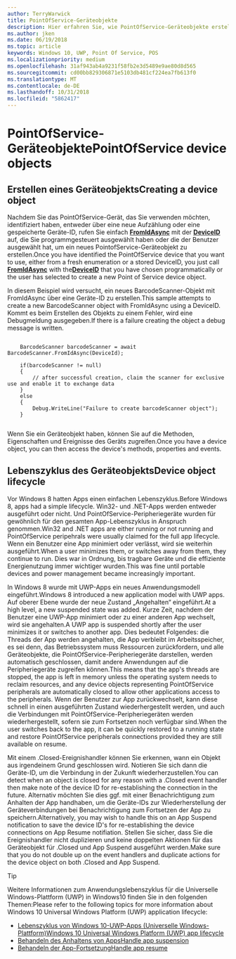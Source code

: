 ```yaml
---
author: TerryWarwick
title: PointOfService-Geräteobjekte
description: Hier erfahren Sie, wie PointOfService-Geräteobjekte erstellt werden.
ms.author: jken
ms.date: 06/19/2018
ms.topic: article
keywords: Windows 10, UWP, Point Of Service, POS
ms.localizationpriority: medium
ms.openlocfilehash: 31af943ab4a9231f58fb2e3d5489e9ae80d8d565
ms.sourcegitcommit: cd00bb829306871e5103db481cf224ea7fb613f0
ms.translationtype: MT
ms.contentlocale: de-DE
ms.lasthandoff: 10/31/2018
ms.locfileid: "5862417"
---
```

# <a name="pointofservice-device-objects"></a><span data-ttu-id="9de55-104">PointOfService-Geräteobjekte</span><span class="sxs-lookup"><span data-stu-id="9de55-104">PointOfService device objects</span></span>

## <a name="creating-a-device-object"></a><span data-ttu-id="9de55-105">Erstellen eines Geräteobjekts</span><span class="sxs-lookup"><span data-stu-id="9de55-105">Creating a device object</span></span>
<span data-ttu-id="9de55-106">Nachdem Sie das PointOfService-Gerät, das Sie verwenden möchten, identifiziert haben, entweder über eine neue Aufzählung oder eine gespeicherte Geräte-ID, rufen Sie einfach [**FromIdAsync**](https://docs.microsoft.com/uwp/api/windows.devices.pointofservice.barcodescanner.fromidasync) mit der [**DeviceID**](https://docs.microsoft.com/uwp/api/windows.devices.enumeration.deviceinformation.id) auf, die Sie programmgesteuert ausgewählt haben oder die der Benutzer ausgewählt hat, um ein neues PointofService-Geräteobjekt zu erstellen.</span><span class="sxs-lookup"><span data-stu-id="9de55-106">Once you have identified the PointOfService device that you want to use, either from a fresh enumeration or a stored DeviceID, you just call [**FromIdAsync**](https://docs.microsoft.com/uwp/api/windows.devices.pointofservice.barcodescanner.fromidasync) with the[**DeviceID**](https://docs.microsoft.com/uwp/api/windows.devices.enumeration.deviceinformation.id) that you have chosen programmatically or the user has selected to create a new Point of Service device object.</span></span>

<span data-ttu-id="9de55-107">In diesem Beispiel wird versucht, ein neues BarcodeScanner-Objekt mit FromIdAsync über eine Geräte-ID zu erstellen.</span><span class="sxs-lookup"><span data-stu-id="9de55-107">This sample attempts to create a new BarcodeScanner object with FromIdAsync using a DeviceID.</span></span> <span data-ttu-id="9de55-108">Kommt es beim Erstellen des Objekts zu einem Fehler, wird eine Debugmeldung ausgegeben.</span><span class="sxs-lookup"><span data-stu-id="9de55-108">If there is a failure creating the object a debug message is written.</span></span>

```Csharp

    BarcodeScanner barcodeScanner = await BarcodeScanner.FromIdAsync(DeviceId);

    if(barcodeScanner != null)
    {
        // after successful creation, claim the scanner for exclusive use and enable it to exchange data
    }
    else
    {
        Debug.WriteLine("Failure to create barcodeScanner object");
    }
    
```

<span data-ttu-id="9de55-109">Wenn Sie ein Geräteobjekt haben, können Sie auf die Methoden, Eigenschaften und Ereignisse des Geräts zugreifen.</span><span class="sxs-lookup"><span data-stu-id="9de55-109">Once you have a device object, you can then access the device's methods, properties and events.</span></span>  

## <a name="device-object-lifecycle"></a><span data-ttu-id="9de55-110">Lebenszyklus des Geräteobjekts</span><span class="sxs-lookup"><span data-stu-id="9de55-110">Device object lifecycle</span></span>
<span data-ttu-id="9de55-111">Vor Windows 8 hatten Apps einen einfachen Lebenszyklus.</span><span class="sxs-lookup"><span data-stu-id="9de55-111">Before Windows 8, apps had a simple lifecycle.</span></span> <span data-ttu-id="9de55-112">Win32- und .NET-Apps werden entweder ausgeführt oder nicht. Und PointOfService-Peripheriegeräte wurden für gewöhnlich für den gesamten App-Lebenszyklus in Anspruch genommen.</span><span class="sxs-lookup"><span data-stu-id="9de55-112">Win32 and .NET apps are either running or not running and PointOfService peripehrals were usually claimed for the full app lifecycle.</span></span> <span data-ttu-id="9de55-113">Wenn ein Benutzer eine App minimiert oder verlässt, wird sie weiterhin ausgeführt.</span><span class="sxs-lookup"><span data-stu-id="9de55-113">When a user minimizes them, or switches away from them, they continue to run.</span></span> <span data-ttu-id="9de55-114">Dies war in Ordnung, bis tragbare Geräte und die effiziente Energienutzung immer wichtiger wurden.</span><span class="sxs-lookup"><span data-stu-id="9de55-114">This was fine until portable devices and power management became increasingly important.</span></span>

<span data-ttu-id="9de55-115">In Windows 8 wurde mit UWP-Apps ein neues Anwendungsmodell eingeführt.</span><span class="sxs-lookup"><span data-stu-id="9de55-115">Windows 8 introduced a new application model with UWP apps.</span></span> <span data-ttu-id="9de55-116">Auf oberer Ebene wurde der neue Zustand „Angehalten“ eingeführt.</span><span class="sxs-lookup"><span data-stu-id="9de55-116">At a high level, a new suspended state was added.</span></span> <span data-ttu-id="9de55-117">Kurze Zeit, nachdem der Benutzer eine UWP-App minimiert oder zu einer anderen App wechselt, wird sie angehalten.</span><span class="sxs-lookup"><span data-stu-id="9de55-117">A UWP app is suspended shortly after the user minimizes it or switches to another app.</span></span> <span data-ttu-id="9de55-118">Dies bedeutet Folgendes: die Threads der App werden angehalten, die App verbleibt im Arbeitsspeicher, es sei denn, das Betriebssystem muss Ressourcen zurückfordern, und alle Geräteobjekte, die PointOfService-Peripheriegeräte darstellen, werden automatisch geschlossen, damit andere Anwendungen auf die Peripheriegeräte zugreifen können.</span><span class="sxs-lookup"><span data-stu-id="9de55-118">This means that the app's threads are stopped, the app is left in memory unless the operating system needs to reclaim resources, and any device objects representing PointOfService peripherals are automatically closed to allow other applications access to the peripherals.</span></span> <span data-ttu-id="9de55-119">Wenn der Benutzer zur App zurückwechselt, kann diese schnell in einen ausgeführten Zustand wiederhergestellt werden, und auch die Verbindungen mit PointOfService-Peripheriegeräten werden wiederhergestellt, sofern sie zum Fortsetzen noch verfügbar sind.</span><span class="sxs-lookup"><span data-stu-id="9de55-119">When the user switches back to the app, it can be quickly restored to a running state and restore PointOfService peripherals connections provided they are still available on resume.</span></span>

<span data-ttu-id="9de55-120">Mit einem <DeviceObject>.Closed-Ereignishandler können Sie erkennen, wann ein Objekt aus irgendeinem Grund geschlossen wird. Notieren Sie sich dann die Geräte-ID, um die Verbindung in der Zukunft wiederherzustellen.</span><span class="sxs-lookup"><span data-stu-id="9de55-120">You can detect when an object is closed for any reason with a <DeviceObject>.Closed event handler then make note of the device ID for re-establishing the connection in the future.</span></span>   <span data-ttu-id="9de55-121">Alternativ möchten Sie dies ggf. mit einer Benachrichtigung zum Anhalten der App handhaben, um die Geräte-IDs zur Wiederherstellung der Geräteverbindungen bei Benachrichtigung zum Fortsetzen der App zu speichern.</span><span class="sxs-lookup"><span data-stu-id="9de55-121">Alternatively, you may wish to handle this on an App Suspend notification to save the device ID's for re-establishing the device connections on App Resume notifiation.</span></span>  <span data-ttu-id="9de55-122">Stellen Sie sicher, dass Sie die Ereignishandler nicht duplizieren und keine doppelten Aktionen für das Geräteobjekt für <DeviceObject>.Closed und App Suspend ausgeführt werden.</span><span class="sxs-lookup"><span data-stu-id="9de55-122">Make sure that you do not double up on the event handlers and duplicate actions for the device object on both <DeviceObject>.Closed and App Suspend.</span></span>

> [!TIP]
> <span data-ttu-id="9de55-123">Weitere Informationen zum Anwendungslebenszyklus für die Universelle Windows-Plattform (UWP) in Windows10 finden Sie in den folgenden Themen:</span><span class="sxs-lookup"><span data-stu-id="9de55-123">Please refer to the following topics for more information about Windows 10 Universal Windows Platform (UWP) application lifecycle:</span></span>
> - [<span data-ttu-id="9de55-124">Lebenszyklus von Windows 10-UWP-Apps (Universelle Windows-Plattform)</span><span class="sxs-lookup"><span data-stu-id="9de55-124">Windows 10 Universal Windows Platform (UWP) app lifecycle</span></span>](../launch-resume/app-lifecycle.md)
> - [<span data-ttu-id="9de55-125">Behandeln des Anhaltens von Apps</span><span class="sxs-lookup"><span data-stu-id="9de55-125">Handle app suspension</span></span>](../launch-resume/suspend-an-app.md)
> - [<span data-ttu-id="9de55-126">Behandeln der App-Fortsetzung</span><span class="sxs-lookup"><span data-stu-id="9de55-126">Handle app resume</span></span>](../launch-resume/resume-an-app.md)
